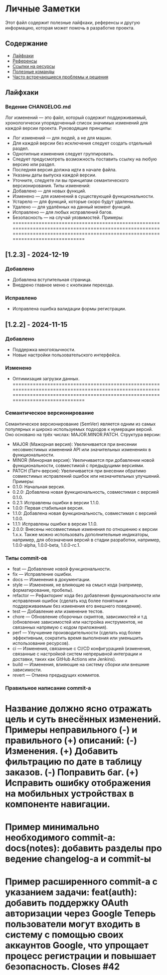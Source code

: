 ﻿# Личные Заметки

Этот файл содержит полезные лайфхаки, референсы и другую информацию, которая может помочь в разработке проекта.

## Содержание

- [Лайфхаки](#лайфхаки)
- [Референсы](#референсы)
- [Ссылки на ресурсы](#ссылки-на-ресурсы)
- [Полезные команды](#полезные-команды)
- [Часто встречающиеся проблемы и решения](#часто-встречающиеся-проблемы-и-решения)

## Лайфхаки

### Ведение CHANGELOG.md
Лог изменений — это файл, который содержит поддерживаемый, хронологически упорядоченный список значимых изменений для каждой версии проекта. 
Руководящие принципы:
* Лог изменений — для людей, а не для машин.
* Для каждой версии без исключения следует создать отдельный раздел. 
* Однотипные изменения следует группировать. 
* Следует предусмотреть возможность поставить ссылку на любую версию или раздел.
* Последняя версия должна идти в начале файла. 
* Указаны даты выпуска каждой версии.
* Уточните, следуете ли вы принципам семантического версионирования.
Типы изменений:
* Добавлено — для новых функций.
* Изменено — для изменений в существующей функциональности.
* Устарело — для функций, которые скоро будут удалены.
* Удалено — для удалённых на данный момент функций.
* Исправлено — для любых исправлений багов.
* Безопасность — на случай уязвимостей.
Примеры:
==================================================================================================================================================================================
## [1.2.3] - 2024-12-19

### Добавлено
- Добавлена вступительная страница.
- Внедрено главное меню с кнопками перехода.

### Исправлено
- Исправлена ошибка валидации формы регистрации.

## [1.2.2] - 2024-11-15
### Добавлено
- Поддержка многоязычности.
- Новые настройки пользовательского интерфейса.

### Изменено
- Оптимизация загрузки данных.
==================================================================================================================================================================================
 
### Семантическое версионирование
Семантическое версионирование (SemVer) является одним из самых популярных и широко используемых подходов к нумерации версий. Оно основано на трёх числах: MAJOR.MINOR.PATCH.
Структура версии:
* MAJOR (Мажорная версия): Увеличивается при внесении несовместимых изменений API или значительных изменениях в функциональности.
* MINOR (Минорная версия): Увеличивается при добавлении новой функциональности, совместимой с предыдущими версиями.
* PATCH (Патч-версия): Увеличивается при внесении обратимо совместимых исправлений ошибок или незначительных улучшений.
Примеры:
* 0.1.0: Начальная версия.
* 0.2.0: Добавлена новая функциональность, совместимая с версией 0.1.0.
* 0.2.1: Исправлены ошибки в версии 1.1.0.
* 1.0.0: Первая стабильная версия.
* 1.1.0: Добавлена новая функциональность, совместимая с версией 1.0.0.
* 1.1.1: Исправлены ошибки в версии 1.1.0.
* 2.0.0: Внесены несовместимые изменения по отношению к версии 1.x.x.
Также можно использовать дополнительные индикаторы, например, для обозначения версий в стадии разработки, например, 1.0.0-alpha, 1.0.0-beta, 1.0.0-rc.1.

### Типы commit-ов
* feat — Добавление новой функциональности.
* fix — Исправление ошибки.
* docs — Изменения в документации.
* style — Изменения, не влияющие на смысл кода (например, форматирование, пробелы).
* refactor — Рефакторинг кода без добавления функциональности или исправления ошибок (сделать код более понятным и поддерживаемым без изменения его внешнего поведения).
* test — Добавление или изменение тестов.
* chore — Обновление сборочных скриптов, зависимостей и т.д (обновление зависимостей или настройка инструментов, не связанных напрямую с кодом приложения).
* perf — Улучшение производительности (сделать код более эффективным, сократить время выполнения или уменьшить использование ресурсов).
* ci — Изменения, связанные с CI/CD конфигурацией (изменения, связанные с настройкой систем непрерывной интеграции и доставки, таких как GitHub Actions или Jenkins).
* build — Изменения, влияющие на систему сборки или внешние зависимости.
* revert — Отмена предыдущих коммитов.

### Правильное написание commit-а
Название должно ясно отражать цель и суть внесённых изменений.
Примеры неправильного (-) и правильного (+) описаний:
(-) Изменения.
(+) Добавить фильтрацию по дате в таблицу заказов.
(-) Поправить баг.
(+) Исправить ошибку отображения на мобильных устройствах в компоненте навигации.
==================================================================================================================================================================================
Пример минимально необходимого commit-a:
docs(notes): добавить разделы про ведение changelog-а и commit-ы
==================================================================================================================================================================================
Пример расширенного commit-a с указанием задачи:
feat(auth): добавить поддержку OAuth авторизации через Google
Теперь пользователи могут входить в систему с помощью своих аккаунтов Google, что упрощает процесс регистрации и повышает безопасность.
Closes #42
==================================================================================================================================================================================